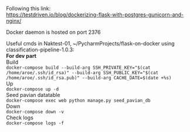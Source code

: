 Following this link:  
https://testdriven.io/blog/dockerizing-flask-with-postgres-gunicorn-and-nginx/

Docker daemon is hosted on port 2376

Useful cmds in Naktest-01, ~/PycharmProjects/flask-on-docker using classification-pipeline-1.0.3:  
**For dev part**  
Build  
`docker-compose build --build-arg SSH_PRIVATE_KEY="$(cat /home/aroe/.ssh/id_rsa)" --build-arg SSH_PUBLIC_KEY="$(cat /home/aroe/.ssh/id_rsa.pub)" --build-arg CACHE_DATE=$(date +%s)`  
Up  
`docker-compose up -d`  
Seed pavian datatable  
`docker-compose exec web python manage.py seed_pavian_db`  
Down  
`docker-compose down -v`  
Check logs  
`docker-compose logs -f`


